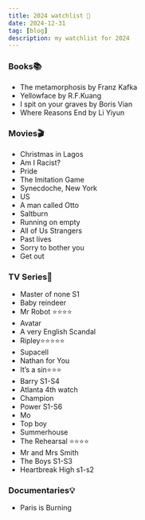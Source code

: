 ```yaml
---
title: 2024 watchlist 🎈
date: 2024-12-31
tag: [blog]
description: my watchlist for 2024
---
```


### Books📚

- The metamorphosis by Franz Kafka
- Yellowface by R.F.Kuang
- I spit on your graves by Boris Vian
- Where Reasons End by Li Yiyun

### Movies🎬

- Christmas in Lagos
- Am I Racist?
- Pride
- The Imitation Game
- Synecdoche, New York
- US
- A man called Otto 
- Saltburn 
- Running on empty
- All of Us Strangers 
- Past lives
- Sorry to bother you
- Get out

### TV Series👾

- Master of none S1
- Baby reindeer
- Mr Robot ⭐️⭐️⭐️⭐️
- Avatar
- A very English Scandal
- Ripley⭐️⭐️⭐️⭐️⭐️
- Supacell
- Nathan for You
- It’s a sin⭐️⭐️⭐️
- Barry S1-S4
- Atlanta 4th watch
- Champion
- Power S1-S6
- Mo
- Top boy 
- Summerhouse
- The Rehearsal ⭐️⭐️⭐️⭐️
- Mr and Mrs Smith
- The Boys S1-S3
- Heartbreak High s1-s2

### Documentaries💡

- Paris is Burning
